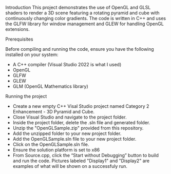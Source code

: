 Introduction
This project demonstrates the use of OpenGL and GLSL shaders to render a 3D scene featuring a rotating pyramid and cube with continuously changing color gradients. The code is written in C++ and uses the GLFW library for window management and GLEW for handling OpenGL extensions.

Prerequisites

Before compiling and running the code, ensure you have the following installed on your system:
- A C++ compiler (Visual Studio 2022 is what I used)
- OpenGL
- GLFW
- GLEW
- GLM (OpenGL Mathematics library)

Running the project


-	Create a new empty C++ Visal Studio project named Category 2 Enhancement - 3D Pyramid and Cube.
-	Close Visual Studio and navigate to the project folder.
-	Inside the project folder, delete the .sln file and generated folder.
-	Unzip the "OpenGLSample.zip" provided from this repository.
-	Add the unzipped folder to your new project folder.
-	Add the OpenGLSample.sln file to your new project folder.
-	Click on the OpenGLSample.sln file.
-	Ensure the solution platform is set to x86
-	From Source.cpp, click the “Start without Debugging” button to build and run the code. Pictures labeled "Display1" and "Display2" are examples of what will be shown on a successfuly run.
   
